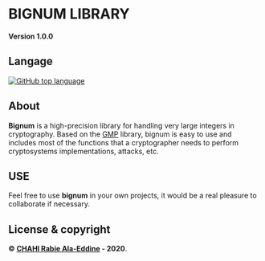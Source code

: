 # BIGNUM LIBRARY

**Version 1.0.0**

## Langage 

[![GitHub top language](https://img.shields.io/github/languages/top/Chahi-Rabie-Ala-Eddine/BIGNUM)](https://github.com/Chahi-Rabie-Ala-Eddine/BIGNUM)
 
## About

**Bignum** is a high-precision library for handling very large integers in cryptography. Based on the [GMP](https://gmplib.org/manual/index#Top) library, bignum is easy to use and includes most of the functions that a cryptographer needs to perform cryptosystems implementations, attacks, etc.

## USE

Feel free to use **bignum** in your own projects, it would be a real pleasure to collaborate if necessary.

## License & copyright

**© [CHAHI Rabie Ala-Eddine](https://www.linkedin.com/in/ala-eddine-chahi/) - 2020**.
